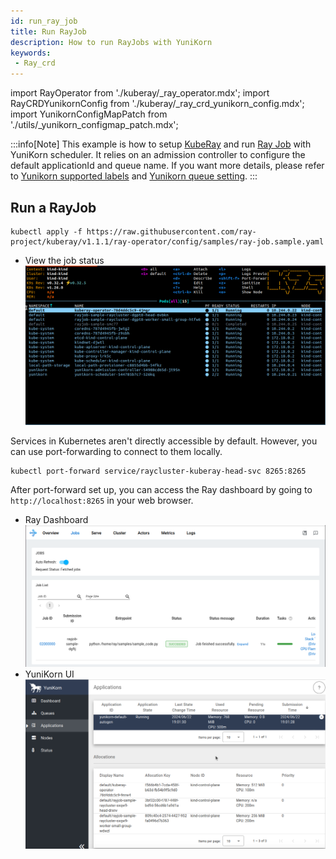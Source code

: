```yaml
---
id: run_ray_job
title: Run RayJob
description: How to run RayJobs with YuniKorn
keywords:
 - Ray_crd
---
```


import RayOperator from './kuberay/_ray_operator.mdx';
import RayCRDYunikornConfig from './kuberay/_ray_crd_yunikorn_config.mdx';
import YunikornConfigMapPatch from './utils/_yunikorn_configmap_patch.mdx';

<!--
Licensed to the Apache Software Foundation (ASF) under one
or more contributor license agreements.  See the NOTICE file
distributed with this work for additional information
regarding copyright ownership.  The ASF licenses this file
to you under the Apache License, Version 2.0 (the
"License"); you may not use this file except in compliance
with the License.  You may obtain a copy of the License at

  http://www.apache.org/licenses/LICENSE-2.0

Unless required by applicable law or agreed to in writing,
software distributed under the License is distributed on an
"AS IS" BASIS, WITHOUT WARRANTIES OR CONDITIONS OF ANY
KIND, either express or implied.  See the License for the
specific language governing permissions and limitations
under the License.
-->

:::info[Note]
This example is how to setup [KubeRay](https://docs.ray.io/en/master/cluster/kubernetes/getting-started.html) and run [Ray Job](https://docs.ray.io/en/master/cluster/kubernetes/getting-started/rayjob-quick-start.html) with YuniKorn scheduler. It relies on an admission controller to configure the default applicationId and queue name. If you want more details, please refer to [Yunikorn supported labels](https://yunikorn.apache.org/docs/user_guide/labels_and_annotations_in_yunikorn) and [Yunikorn queue setting](https://yunikorn.apache.org/docs/user_guide/queue_config).
:::

<YunikornConfigMapPatch />
<RayOperator/>
<RayCRDYunikornConfig />

## Run a RayJob
```
kubectl apply -f https://raw.githubusercontent.com/ray-project/kuberay/v1.1.1/ray-operator/config/samples/ray-job.sample.yaml
```

- View the job status
    ![ray_job_job](../../assets/ray_job_job.png)

Services in Kubernetes aren't directly accessible by default. However, you can use port-forwarding to connect to them locally.
```
kubectl port-forward service/raycluster-kuberay-head-svc 8265:8265
```
After port-forward set up, you can access the Ray dashboard by going to `http://localhost:8265` in your web browser.

- Ray Dashboard
    ![ray_job_ray_dashboard](../../assets/ray_job_ray_dashboard.png)
- YuniKorn UI
    ![ray_job_on_ui](../../assets/ray_job_on_ui.png)